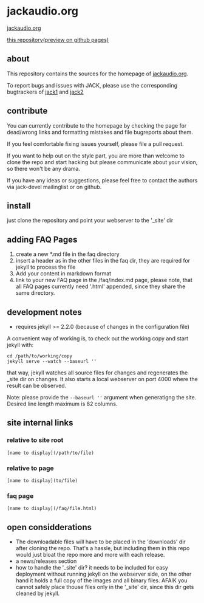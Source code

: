 # jackaudio.org

[jackaudio.org](http://jackaudio.org)

[this repository(preview on github pages)](https://jackaudio.github.io)

## about
This repository contains the sources for the homepage of [jackaudio.org](http://jackaudio.org).

To report bugs and issues with JACK, please use the corresponding bugtrackers of
[jack1](https://github.com/jackaudio/jack1) and [jack2](https://github.com/jackaudio/jack2)

## contribute
You can currently contribute to the homepage by checking the page for dead/wrong links and
formatting mistakes and file bugreports about them.

If you feel comfortable fixing issues yourself, please file a pull request.

If you want to help out on the style part, you are more than welcome to clone the
repo and start hacking but please communicate about your vision,
so there won't be any drama.

If you have any ideas or suggestions, please feel free to contact the authors via 
jack-devel mailinglist or on github.

## install
just clone the repository and point your webserver to the '_site' dir


## adding FAQ Pages
1.  create a new *.md file in the faq directory
2.  insert a header as in the other files in the faq dir, they are required for
    jekyll to process the file
3. Add your content in markdown format
4. link to your new FAQ page in the /faq/index.md page, please note, that all FAQ
   pages currently need '.html' appended, since they share the same directory.

## development notes
* requires jekyll >= 2.2.0 (because of changes in the configuration file)

A convenient way of working is, to check out the working copy and start jekyll
with:

    cd /path/to/working/copy
    jekyll serve --watch --baseurl ''

that way, jekyll watches all source files for changes and regenerates the _site
dir on changes. It also starts a local webserver on port 4000 where the result can
be observed.

Note: please provide the `--baseurl ''` argument when generatigng the site.
Desired line length maximum is 82 columns.

## site internal links
### relative to site root
    [name to display](/path/to/file)
### relative to page
    [name to display](to/file)
### faq page
    [name to display](/faq/file.html)


## open considderations
*  The downloadable files will have to be placed in the 'downloads' dir after
   cloning the repo. That's a hassle, but including them in this repo would just
   bloat the repo more and more with each release.
*  a news/releases section
* how to handle the '_site' dir? it needs to be included for easy deployment
  without running jekyll on the webserver side, on the other hand it holds a full
  copy of the images and all binary files. AFAIK you cannot safely place thouse
  files only in the '_site' dir, since this dir gets cleaned by jekyll.
